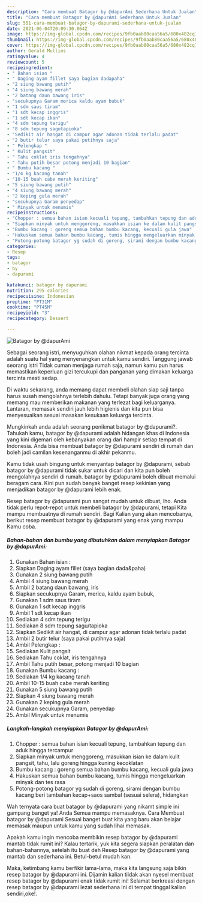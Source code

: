 ```yaml
---
description: "Cara membuat Batagor by @dapurAmi Sederhana Untuk Jualan"
title: "Cara membuat Batagor by @dapurAmi Sederhana Untuk Jualan"
slug: 551-cara-membuat-batagor-by-dapurami-sederhana-untuk-jualan
date: 2021-06-04T20:09:30.064Z
image: https://img-global.cpcdn.com/recipes/9fb0aab80caa56a5/680x482cq70/batagor-by-dapurami-foto-resep-utama.jpg
thumbnail: https://img-global.cpcdn.com/recipes/9fb0aab80caa56a5/680x482cq70/batagor-by-dapurami-foto-resep-utama.jpg
cover: https://img-global.cpcdn.com/recipes/9fb0aab80caa56a5/680x482cq70/batagor-by-dapurami-foto-resep-utama.jpg
author: Gerald Mullins
ratingvalue: 4
reviewcount: 5
recipeingredient:
- " Bahan isian "
- " Daging ayam fillet saya bagian dadapaha"
- "2 siung bawang putih"
- "4 siung bawang merah"
- "2 batang daun bawang iris"
- "secukupnya Garam merica kaldu ayam bubuk"
- "1 sdm saus tiram"
- "1 sdt kecap inggris"
- "1 sdt kecap ikan"
- "4 sdm tepung terigu"
- "8 sdm tepung sagutapioka"
- "Sedikit air hangat di campur agar adonan tidak terlalu padat"
- "2 butir telur saya pakai putihnya saja"
- " Pelengkap "
- " Kulit pangsit"
- " Tahu coklat iris tengahnya"
- " Tahu putih besar potong menjadi 10 bagian"
- " Bumbu kacang "
- "1/4 kg kacang tanah"
- "10-15 buah cabe merah keriting"
- "5 siung bawang putih"
- "4 siung bawang merah"
- "2 keping gula merah"
- "secukupnya Garam penyedap"
- " Minyak untuk menumis"
recipeinstructions:
- "Chopper : semua bahan isian kecuali tepung, tambahkan tepung dan aduk hingga tercampur"
- "Siapkan minyak untuk menggoreng, masukkan isian ke dalam kulit pangsit, tahu, lalu goreng hingga kuning kecoklatan"
- "Bumbu kacang : goreng semua bahan bumbu kacang, kecuali gula jawa"
- "Hakuskan semua bahan bumbu kacang, tumis hingga mengeluarkan minyak dan tes rasa"
- "Potong-potong batagor yg sudah di goreng, sirami dengan bumbu kacang beri tambahan kecap+saos sambal (sesuai selera), hidangkan"
categories:
- Resep
tags:
- batagor
- by
- dapurami

katakunci: batagor by dapurami 
nutrition: 295 calories
recipecuisine: Indonesian
preptime: "PT31M"
cooktime: "PT45M"
recipeyield: "3"
recipecategory: Dessert

---
```



![Batagor by @dapurAmi](https://img-global.cpcdn.com/recipes/9fb0aab80caa56a5/680x482cq70/batagor-by-dapurami-foto-resep-utama.jpg)

Sebagai seorang istri, menyuguhkan olahan nikmat kepada orang tercinta adalah suatu hal yang menyenangkan untuk kamu sendiri. Tanggung jawab seorang istri Tidak cuman menjaga rumah saja, namun kamu pun harus memastikan keperluan gizi tercukupi dan panganan yang dimakan keluarga tercinta mesti sedap.

Di waktu  sekarang, anda memang dapat membeli olahan siap saji tanpa harus susah mengolahnya terlebih dahulu. Tetapi banyak juga orang yang memang mau memberikan makanan yang terlezat bagi keluarganya. Lantaran, memasak sendiri jauh lebih higienis dan kita pun bisa menyesuaikan sesuai masakan kesukaan keluarga tercinta. 



Mungkinkah anda adalah seorang penikmat batagor by @dapurami?. Tahukah kamu, batagor by @dapurami adalah hidangan khas di Indonesia yang kini digemari oleh kebanyakan orang dari hampir setiap tempat di Indonesia. Anda bisa membuat batagor by @dapurami sendiri di rumah dan boleh jadi camilan kesenanganmu di akhir pekanmu.

Kamu tidak usah bingung untuk menyantap batagor by @dapurami, sebab batagor by @dapurami tidak sukar untuk dicari dan kita pun boleh mengolahnya sendiri di rumah. batagor by @dapurami boleh dibuat memalui beragam cara. Kini pun sudah banyak banget resep kekinian yang menjadikan batagor by @dapurami lebih enak.

Resep batagor by @dapurami pun sangat mudah untuk dibuat, lho. Anda tidak perlu repot-repot untuk membeli batagor by @dapurami, tetapi Kita mampu membuatnya di rumah sendiri. Bagi Kalian yang akan mencobanya, berikut resep membuat batagor by @dapurami yang enak yang mampu Kamu coba.

<!--inarticleads1-->

##### Bahan-bahan dan bumbu yang dibutuhkan dalam menyiapkan Batagor by @dapurAmi:

1. Gunakan  Bahan isian :
1. Siapkan  Daging ayam fillet (saya bagian dada&amp;paha)
1. Gunakan 2 siung bawang putih
1. Ambil 4 siung bawang merah
1. Ambil 2 batang daun bawang, iris
1. Siapkan secukupnya Garam, merica, kaldu ayam bubuk,
1. Gunakan 1 sdm saus tiram
1. Gunakan 1 sdt kecap inggris
1. Ambil 1 sdt kecap ikan
1. Sediakan 4 sdm tepung terigu
1. Sediakan 8 sdm tepung sagu/tapioka
1. Siapkan Sedikit air hangat, di campur agar adonan tidak terlalu padat
1. Ambil 2 butir telur (saya pakai putihnya saja)
1. Ambil  Pelengkap :
1. Sediakan  Kulit pangsit
1. Sediakan  Tahu coklat, iris tengahnya
1. Ambil  Tahu putih besar, potong menjadi 10 bagian
1. Gunakan  Bumbu kacang :
1. Sediakan 1/4 kg kacang tanah
1. Ambil 10-15 buah cabe merah keriting
1. Gunakan 5 siung bawang putih
1. Siapkan 4 siung bawang merah
1. Gunakan 2 keping gula merah
1. Gunakan secukupnya Garam, penyedap
1. Ambil  Minyak untuk menumis




<!--inarticleads2-->

##### Langkah-langkah menyiapkan Batagor by @dapurAmi:

1. Chopper : semua bahan isian kecuali tepung, tambahkan tepung dan aduk hingga tercampur
1. Siapkan minyak untuk menggoreng, masukkan isian ke dalam kulit pangsit, tahu, lalu goreng hingga kuning kecoklatan
1. Bumbu kacang : goreng semua bahan bumbu kacang, kecuali gula jawa
1. Hakuskan semua bahan bumbu kacang, tumis hingga mengeluarkan minyak dan tes rasa
1. Potong-potong batagor yg sudah di goreng, sirami dengan bumbu kacang beri tambahan kecap+saos sambal (sesuai selera), hidangkan




Wah ternyata cara buat batagor by @dapurami yang nikamt simple ini gampang banget ya! Anda Semua mampu memasaknya. Cara Membuat batagor by @dapurami Sesuai banget buat kita yang baru akan belajar memasak maupun untuk kamu yang sudah lihai memasak.

Apakah kamu ingin mencoba membikin resep batagor by @dapurami mantab tidak rumit ini? Kalau tertarik, yuk kita segera siapkan peralatan dan bahan-bahannya, setelah itu buat deh Resep batagor by @dapurami yang mantab dan sederhana ini. Betul-betul mudah kan. 

Maka, ketimbang kamu berfikir lama-lama, maka kita langsung saja bikin resep batagor by @dapurami ini. Dijamin kalian tiidak akan nyesel membuat resep batagor by @dapurami enak tidak rumit ini! Selamat berkreasi dengan resep batagor by @dapurami lezat sederhana ini di tempat tinggal kalian sendiri,oke!.

